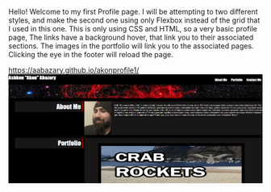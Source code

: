 Hello!
Welcome to my first Profile page. I will be attempting to two different styles, and make the second one using only Flexbox instead of the grid that I used in this one. 
This is only using CSS and HTML, so a very basic profile page, The links have a background hover, that link you to their associated sections. The images in the portfolio will link you to the associated pages. 
Clicking the eye in the footer will reload the page.

https://aabazary.github.io/akonprofile1/
![ScreenShot](assets\images\ScreenShot.png)
